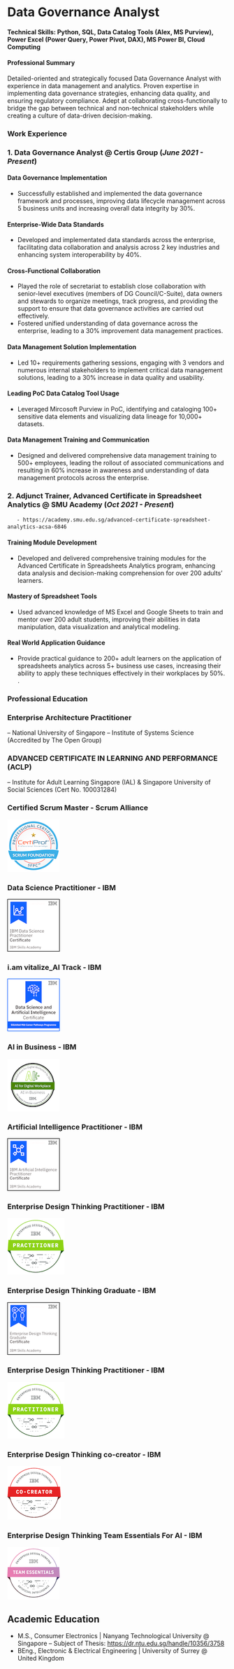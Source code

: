 # Data Governance Analyst

#### Technical Skills: Python, SQL, Data Catalog Tools (Alex, MS Purview), Power Excel (Power Query, Power Pivot, DAX), MS Power BI, Cloud Computing 

#### Professional Summary

Detailed-oriented and strategically focused Data Governance Analyst with experience in data management and analytics. Proven expertise in implementing data governance strategies, enhancing data quality, and ensuring regulatory compliance. Adept at collaborating cross-functionally to bridge the gap between technical and non-technical stakeholders while creating a culture of data-driven decision-making. 

### Work Experience
### 1. Data Governance Analyst @ Certis Group  (_June 2021 - Present_)
#### **Data Governance Implementation**
  - Successfully established and implemented the data governance framework and processes, improving data lifecycle management across 5 business units and increasing overall 
    data integrity by 30%.
#### **Enterprise-Wide Data Standards**
  - Developed and implementated data standards across the enterprise, facilitating data collaboration and analysis across 2 key industries and enhancing system
    interoperability by 40%. 
#### **Cross-Functional Collaboration**
  - Played the role of secretariat to establish close collaboration with senior-level executives (members of DG Council/C-Suite), data owners and stewards to organize
    meetings, track progress, and providing the support to ensure that data governance activities are carried out effectively.
  - Fostered unified understanding of data governance across the enterprise, leading to a 30% improvement data management practices.
#### **Data Management Solution Implementation**
  -  Led 10+ requirements gathering sessions, engaging with 3 vendors and numerous internal stakeholders to implement critical data management solutions, leading to a 30% 
     increase in data quality and usability.
#### **Leading PoC Data Catalog Tool Usage**
  - Leveraged Mircosoft Purview in PoC, identifying and cataloging 100+ sensitive data elements and visualizing data lineage for 10,000+ datasets.
#### **Data Management Training and Communication**
  - Designed and delivered comprehensive data management training to 500+ employees, leading the rollout of associated communications and resulting in 60% increase in
    awareness and understanding of data management protocols across the enterprise.  

### 2. Adjunct Trainer, Advanced Certificate in Spreadsheet Analytics @ SMU Academy  (_Oct 2021 - Present_)
       - https://academy.smu.edu.sg/advanced-certificate-spreadsheet-analytics-acsa-6846 
  #### **Training Module Development**   
   - Developed and delivered comprehensive training modules for the Advanced Certificate in Spreadsheets Analytics program, enhancing data analysis and decision-making
     comprehension for over 200 adults’ learners.
  #### **Mastery of Spreadsheet Tools**   
   - Used advanced knowledge of MS Excel and Google Sheets to train and mentor over 200 adult students, improving their abilities in data manipulation, data visualization and 
     analytical modeling.
  #### **Real World Application Guidance**  
   - Provide practical guidance to 200+ adult learners on the application of spreadsheets analytics across 5+ business use cases, increasing their ability to apply these 
     techniques effectively in their workplaces by 50%. . 

### Professional Education

### Enterprise Architecture Practitioner 	
– National University of Singapore – Institute of Systems Science (Accredited by The Open Group) 
### ADVANCED CERTIFICATE IN LEARNING AND PERFORMANCE (ACLP)                                                      
– Institute for Adult Learning Singapore (IAL) & Singapore University of Social Sciences (Cert No. 100031284)
### Certified Scrum Master - Scrum Alliance	
![Digital Badges](/assets/img/scrum-foundation-professional-certificate-sfpc.1_120px.png) 
###  Data Science Practitioner - IBM
![Digital Badges](/assets/img/ibm-data-science-practitioner-certificate.1.png)  
### i.am vitalize_AI Track - IBM
![Digital Badges](/assets/img/i-am-vitalize_ai-track_120px.png)
### AI in Business - IBM
![Digital Badges](/assets/img/ai-in-business.png)
###  Artificial Intelligence Practitioner - IBM
![Digital Badges](/assets/img/ibm-artificial-intelligence-practitioner-certificate.1.png)
### Enterprise Design Thinking Practitioner - IBM	
![Digital Badges](/assets/img/enterprise-design-thinking-practitioner.png)
### Enterprise Design Thinking Graduate - IBM	
![Digital Badges](/assets/img/enterprise-design-thinking-graduate-certificate.png) 
### Enterprise Design Thinking Practitioner - IBM	
![Digital Badges](/assets/img/enterprise-design-thinking-practitioner.png) 
### Enterprise Design Thinking co-creator - IBM	
![Digital Badges](/assets/img/enterprise-design-thinking-co-creator.png) 
### Enterprise Design Thinking Team Essentials For AI - IBM	
![Digital Badges](/assets/img/enterprise-design-thinking-team-essentials-for-ai.png) 


## Academic Education						       		
- M.S., Consumer Electronics	| Nanyang Technological University @ Singapore
– Subject of Thesis: https://dr.ntu.edu.sg/handle/10356/3758  	 			        		
- BEng., Electronic & Electrical Engineering | University of Surrey @ United Kingdom
  

